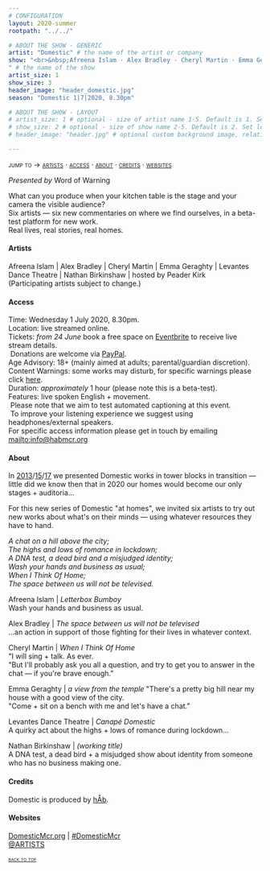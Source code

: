 ```yaml
---
# CONFIGURATION
layout: 2020-summer
rootpath: "../../"

# ABOUT THE SHOW - GENERIC
artist: "Domestic" # the name of the artist or company
show: "<br>&nbsp;Afreena Islam · Alex Bradley · Cheryl Martin · Emma Geraghty · Levantes Dance Theatre · Nathan Birkinshaw · host: Peader Kirk
" # the name of the show
artist_size: 1
show_size: 3
header_image: "header_domestic.jpg"  
season: "Domestic 1|7|2020, 8.30pm"

# ABOUT THE SHOW - LAYOUT
# artist_size: 1 # optional - size of artist name 1-5. Default is 1. Set longer names to lower values
# show_size: 2 # optional - size of show name 2-5. Default is 2. Set longer names to lower values
# header_image: "header.jpg" # optional custom background image, relative to current page

---
```

<span style='font-variant: small-caps'>jump to → [artists](/current/2020-domestic/#artists) · [access](/current/2020-domestic/#access) · [about](/current/2020-domestic/#about) · [credits](/current/2020-domestic/#credits) · [websites](/current/2020-domestic/#websites)</span>        
        
*Presented by* Word of Warning        
         
What can you produce when your kitchen table is the stage and your camera the visible audience?<br>Six artists — six new commentaries on where we find ourselves, in a beta-test platform for new work.<br>Real lives, real stories, real homes.         
         
#### Artists        
Afreena Islam | Alex Bradley | Cheryl Martin | Emma Geraghty | Levantes Dance Theatre | Nathan Birkinshaw | hosted by Peader Kirk<br>(Participating artists subject to change.)        
      
#### Access            
Time: Wednesday 1 July 2020, 8.30pm.<br>Location: live streamed online.<br>Tickets: *from 24 June* book a free space on <a href="http://warnmcr.eventbrite.com" target="_blank">Eventbrite</a> to receive live stream details.<br>&nbsp;Donations are welcome via <a href="http://www.paypal.me/warnmcr" target="_blank">PayPal</a>.<br>Age Advisory: 18+ (mainly aimed at adults; parental/guardian discretion).<br>Content Warnings: some works may disturb, for specific warnings please click [here](/warnings).<br>Duration: *approximately* 1 hour (please note this is a beta-test).<br>Features: live spoken English + movement.<br>&nbsp;Please note that we aim to test automated captioning at this event.<br>&nbsp;To improve your listening experience we suggest using headphones/external speakers.<br>For specific access information please get in touch by emailing <mailto:info@habmcr.org>         
          
#### About         
In [2013](/archive/2013-domestic)/[15](/archive/2015-domestic)/[17](/archive/2017-autumnwinter/pritchard) we presented Domestic works in tower blocks in transition — little did we know then that in 2020 our homes would become our only stages + auditoria…        
        
For this new series of Domestic "at homes", we invited six artists to try out new works about what's on their minds — using whatever resources they have to hand.         
        
*A chat on a hill above the city;<br>The highs and lows of romance in lockdown;<br>A DNA test, a dead bird and a misjudged identity;<br>Wash your hands and business as usual;<br>When I Think Of Home;<br>The space between us will not be televised.*           
          
Afreena Islam | *Letterbox Bumboy*       
Wash your hands and business as usual.        
        
Alex Bradley | *The space between us will not be televised*       
…an action in support of those fighting for their lives in whatever context.        
        
Cheryl Martin | *When I Think Of Home*                  
"I will sing + talk. As ever.<br>"But I'll probably ask you all a question, and try to get you to answer in the chat — if you're brave enough."        

Emma Geraghty | *a view from the temple*
"There's a pretty big hill near my house with a good view of the city.<br>"Come + sit on a bench with me and let's have a chat."        
         
Levantes Dance Theatre | *Canapé Domestic*        
A quirky act about the highs + lows of romance during lockdown…        
        
Nathan Birkinshaw | *(working title)*         
A DNA test, a dead bird + a misjudged show about identity from someone who has no business making one.         
         
#### Credits          
Domestic is produced by [hÅb](/hab).         
         
#### Websites         
<a href="http://domesticmcr.org" target="_blank">DomesticMcr.org</a> | <a href="http://twitter.com/hashtag/DomesticMcr" target="_blank">#DomesticMcr</a><br><a href="http://twitter.com/ARTISTS" target="_blank">@ARTISTS</a>        
       
<small><span style='font-variant: small-caps'>[back to top](/current/2020-worksahead)</span></small>
